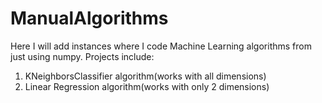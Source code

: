 # ManualAlgorithms
Here I will add instances where I code Machine Learning algorithms from just using numpy. Projects include:

1. KNeighborsClassifier algorithm(works with all dimensions)
2. Linear Regression algorithm(works with only 2 dimensions)
